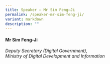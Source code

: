 ```yaml
---
title: Speaker – Mr Sim Feng–Ji
permalink: /speaker-mr-sim-feng-ji/
variant: markdown
description: ""
---
```

#### **Mr Sim Feng-Ji**

*Deputy Secretary (Digital Government), <br> Ministry of Digital Development and Information*